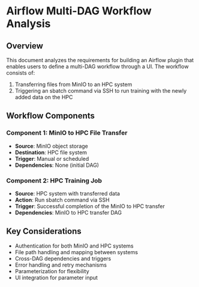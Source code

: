 # Airflow Multi-DAG Workflow Analysis

## Overview
This document analyzes the requirements for building an Airflow plugin that enables users to define a multi-DAG workflow through a UI. The workflow consists of:
1. Transferring files from MinIO to an HPC system
2. Triggering an sbatch command via SSH to run training with the newly added data on the HPC

## Workflow Components

### Component 1: MinIO to HPC File Transfer
- **Source**: MinIO object storage
- **Destination**: HPC file system
- **Trigger**: Manual or scheduled
- **Dependencies**: None (initial DAG)

### Component 2: HPC Training Job
- **Source**: HPC system with transferred data
- **Action**: Run sbatch command via SSH
- **Trigger**: Successful completion of the MinIO to HPC transfer
- **Dependencies**: MinIO to HPC transfer DAG

## Key Considerations
- Authentication for both MinIO and HPC systems
- File path handling and mapping between systems
- Cross-DAG dependencies and triggers
- Error handling and retry mechanisms
- Parameterization for flexibility
- UI integration for parameter input
